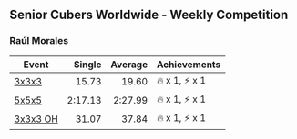 ## Senior Cubers Worldwide - Weekly Competition
### Raúl Morales

| Event | Single | Average | Achievements|
| -- | --: | --: | :-- |
| [3x3x3](raul_morales/333.md) | 15.73 | 19.60 | 🔥 x 1, ⚡ x 1 |
| [5x5x5](raul_morales/555.md) | 2:17.13 | 2:27.99 | 🔥 x 1, ⚡ x 1 |
| [3x3x3 OH](raul_morales/333oh.md) | 31.07 | 37.84 | 🔥 x 1, ⚡ x 1 |

<!-- Global site tag (gtag.js) - Google Analytics -->
<script async src="https://www.googletagmanager.com/gtag/js?id=UA-86348435-3"></script>
<script>window.dataLayer = window.dataLayer || []; function gtag() {dataLayer.push(arguments);} gtag('js', new Date()); gtag('config', 'UA-86348435-3');</script>
